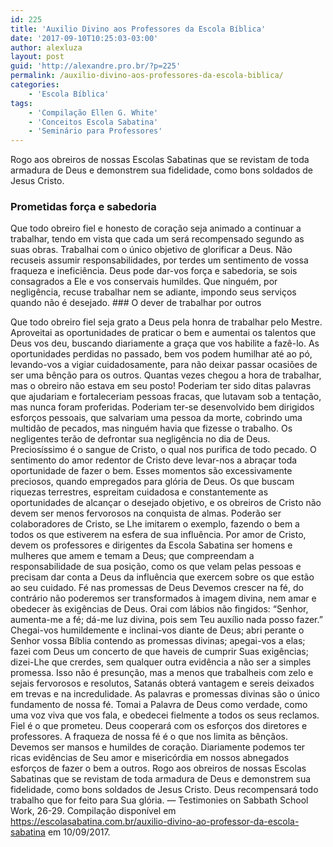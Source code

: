 ```yaml
---
id: 225
title: 'Auxilio Divino aos Professores da Escola Bíblica'
date: '2017-09-10T10:25:03-03:00'
author: alexluza
layout: post
guid: 'http://alexandre.pro.br/?p=225'
permalink: /auxilio-divino-aos-professores-da-escola-biblica/
categories:
    - 'Escola Bíblica'
tags:
    - 'Compilação Ellen G. White'
    - 'Conceitos Escola Sabatina'
    - 'Seminário para Professores'
---
```


Rogo aos obreiros de nossas Escolas Sabatinas que se revistam de toda armadura de Deus e demonstrem sua fidelidade, como bons soldados de Jesus Cristo.

### Prometidas força e sabedoria

Que todo obreiro fiel e honesto de coração seja animado a continuar a trabalhar, tendo em vista que cada um será recompensado segundo as suas obras. Trabalhai com o único objetivo de glorificar a Deus. Não recuseis assumir responsabilidades, por terdes um sentimento de vossa fraqueza e ineficiência. Deus pode dar-vos força e sabedoria, se sois consagrados a Ele e vos conservais humildes. Que ninguém, por negligência, recuse trabalhar nem se adiante, impondo seus serviços quando não é desejado. ### O dever de trabalhar por outros

Que todo obreiro fiel seja grato a Deus pela honra de trabalhar pelo Mestre. Aproveitai as oportunidades de praticar o bem e aumentai os talentos que Deus vos deu, buscando diariamente a graça que vos habilite a fazê-lo. As oportunidades perdidas no passado, bem vos podem humilhar até ao pó, levando-vos a vigiar cuidadosamente, para não deixar passar ocasiões de ser uma bênção para os outros. Quantas vezes chegou a hora de trabalhar, mas o obreiro não estava em seu posto! Poderiam ter sido ditas palavras que ajudariam e fortaleceriam pessoas fracas, que lutavam sob a tentação, mas nunca foram proferidas. Poderiam ter-se desenvolvido bem dirigidos esforços pessoais, que salvariam uma pessoa da morte, cobrindo uma multidão de pecados, mas ninguém havia que fizesse o trabalho. Os negligentes terão de defrontar sua negligência no dia de Deus. Preciosíssimo é o sangue de Cristo, o qual nos purifica de todo pecado. O sentimento do amor redentor de Cristo deve levar-nos a abraçar toda oportunidade de fazer o bem. Esses momentos são excessivamente preciosos, quando empregados para glória de Deus. Os que buscam riquezas terrestres, espreitam cuidadosa e constantemente as oportunidades de alcançar o desejado objetivo, e os obreiros de Cristo não devem ser menos fervorosos na conquista de almas. Poderão ser colaboradores de Cristo, se Lhe imitarem o exemplo, fazendo o bem a todos os que estiverem na esfera de sua influência. Por amor de Cristo, devem os professores e dirigentes da Escola Sabatina ser homens e mulheres que amem e temam a Deus; que compreendam a responsabilidade de sua posição, como os que velam pelas pessoas e precisam dar conta a Deus da influência que exercem sobre os que estão ao seu cuidado. Fé nas promessas de Deus Devemos crescer na fé, do contrário não poderemos ser transformados à imagem divina, nem amar e obedecer às exigências de Deus. Orai com lábios não fingidos: “Senhor, aumenta-me a fé; dá-me luz divina, pois sem Teu auxílio nada posso fazer.” Chegai-vos humildemente e inclinai-vos diante de Deus; abri perante o Senhor vossa Bíblia contendo as promessas divinas; apegai-vos a elas; fazei com Deus um concerto de que haveis de cumprir Suas exigências; dizei-Lhe que crerdes, sem qualquer outra evidência a não ser a simples promessa. Isso não é presunção, mas a menos que trabalheis com zelo e sejais fervorosos e resolutos, Satanás obterá vantagem e sereis deixados em trevas e na incredulidade. As palavras e promessas divinas são o único fundamento de nossa fé. Tomai a Palavra de Deus como verdade, como uma voz viva que vos fala, e obedecei fielmente a todos os seus reclamos. Fiel é o que prometeu. Deus cooperará com os esforços dos diretores e professores. A fraqueza de nossa fé é o que nos limita as bênçãos. Devemos ser mansos e humildes de coração. Diariamente podemos ter ricas evidências de Seu amor e misericórdia em nossos abnegados esforços de fazer o bem a outros. Rogo aos obreiros de nossas Escolas Sabatinas que se revistam de toda armadura de Deus e demonstrem sua fidelidade, como bons soldados de Jesus Cristo. Deus recompensará todo trabalho que for feito para Sua glória. — Testimonies on Sabbath School Work, 26-29. Compilação disponível em https://escolasabatina.com.br/auxilio-divino-ao-professor-da-escola-sabatina em 10/09/2017.